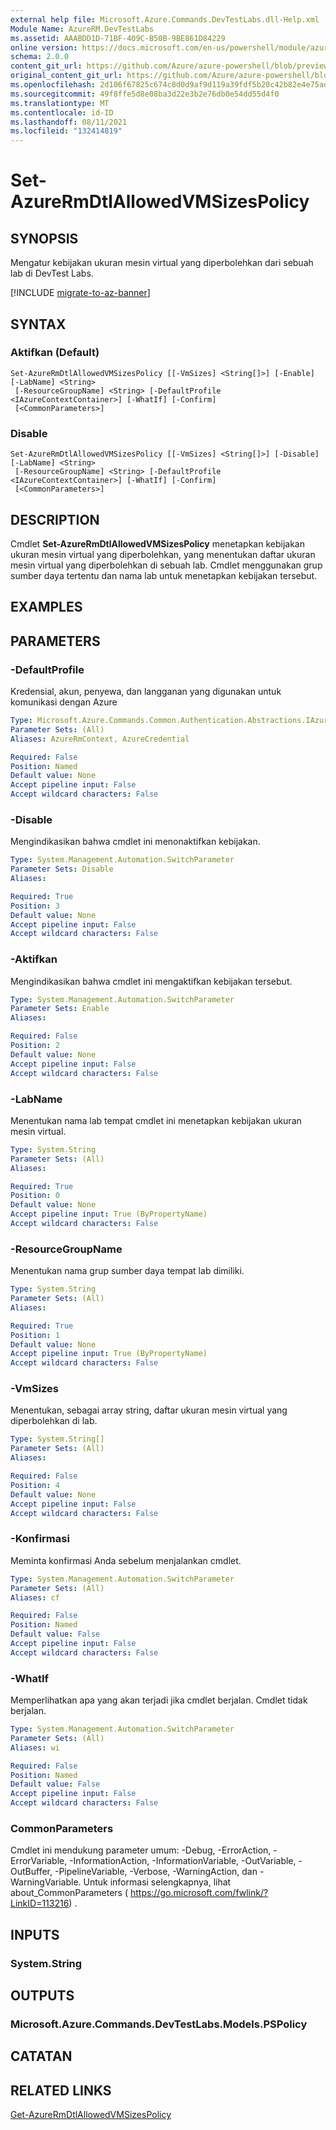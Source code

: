 ```yaml
---
external help file: Microsoft.Azure.Commands.DevTestLabs.dll-Help.xml
Module Name: AzureRM.DevTestLabs
ms.assetid: AAABDD1D-71BF-409C-B50B-9BE861D84229
online version: https://docs.microsoft.com/en-us/powershell/module/azurerm.devtestlabs/set-azurermdtlallowedvmsizespolicy
schema: 2.0.0
content_git_url: https://github.com/Azure/azure-powershell/blob/preview/src/ResourceManager/DevTestLabs/Commands.DevTestLabs/help/Set-AzureRmDtlAllowedVMSizesPolicy.md
original_content_git_url: https://github.com/Azure/azure-powershell/blob/preview/src/ResourceManager/DevTestLabs/Commands.DevTestLabs/help/Set-AzureRmDtlAllowedVMSizesPolicy.md
ms.openlocfilehash: 2d106f67825c674c8d0d9af9d119a39fdf5b20c42b82e4e75adab23cf8e5814f
ms.sourcegitcommit: 49f8ffe5d8e08ba3d22e3b2e76db0e54dd55d4f0
ms.translationtype: MT
ms.contentlocale: id-ID
ms.lasthandoff: 08/11/2021
ms.locfileid: "132414819"
---
```

# Set-AzureRmDtlAllowedVMSizesPolicy

## SYNOPSIS
Mengatur kebijakan ukuran mesin virtual yang diperbolehkan dari sebuah lab di DevTest Labs.

[!INCLUDE [migrate-to-az-banner](../../includes/migrate-to-az-banner.md)]

## SYNTAX

### Aktifkan (Default)
```
Set-AzureRmDtlAllowedVMSizesPolicy [[-VmSizes] <String[]>] [-Enable] [-LabName] <String>
 [-ResourceGroupName] <String> [-DefaultProfile <IAzureContextContainer>] [-WhatIf] [-Confirm]
 [<CommonParameters>]
```

### Disable
```
Set-AzureRmDtlAllowedVMSizesPolicy [[-VmSizes] <String[]>] [-Disable] [-LabName] <String>
 [-ResourceGroupName] <String> [-DefaultProfile <IAzureContextContainer>] [-WhatIf] [-Confirm]
 [<CommonParameters>]
```

## DESCRIPTION
Cmdlet **Set-AzureRmDtlAllowedVMSizesPolicy** menetapkan kebijakan ukuran mesin virtual yang diperbolehkan, yang menentukan daftar ukuran mesin virtual yang diperbolehkan di sebuah lab.
Cmdlet menggunakan grup sumber daya tertentu dan nama lab untuk menetapkan kebijakan tersebut.

## EXAMPLES

## PARAMETERS

### -DefaultProfile
Kredensial, akun, penyewa, dan langganan yang digunakan untuk komunikasi dengan Azure

```yaml
Type: Microsoft.Azure.Commands.Common.Authentication.Abstractions.IAzureContextContainer
Parameter Sets: (All)
Aliases: AzureRmContext, AzureCredential

Required: False
Position: Named
Default value: None
Accept pipeline input: False
Accept wildcard characters: False
```

### -Disable
Mengindikasikan bahwa cmdlet ini menonaktifkan kebijakan.

```yaml
Type: System.Management.Automation.SwitchParameter
Parameter Sets: Disable
Aliases:

Required: True
Position: 3
Default value: None
Accept pipeline input: False
Accept wildcard characters: False
```

### -Aktifkan
Mengindikasikan bahwa cmdlet ini mengaktifkan kebijakan tersebut.

```yaml
Type: System.Management.Automation.SwitchParameter
Parameter Sets: Enable
Aliases:

Required: False
Position: 2
Default value: None
Accept pipeline input: False
Accept wildcard characters: False
```

### -LabName
Menentukan nama lab tempat cmdlet ini menetapkan kebijakan ukuran mesin virtual.

```yaml
Type: System.String
Parameter Sets: (All)
Aliases:

Required: True
Position: 0
Default value: None
Accept pipeline input: True (ByPropertyName)
Accept wildcard characters: False
```

### -ResourceGroupName
Menentukan nama grup sumber daya tempat lab dimiliki.

```yaml
Type: System.String
Parameter Sets: (All)
Aliases:

Required: True
Position: 1
Default value: None
Accept pipeline input: True (ByPropertyName)
Accept wildcard characters: False
```

### -VmSizes
Menentukan, sebagai array string, daftar ukuran mesin virtual yang diperbolehkan di lab.

```yaml
Type: System.String[]
Parameter Sets: (All)
Aliases:

Required: False
Position: 4
Default value: None
Accept pipeline input: False
Accept wildcard characters: False
```

### -Konfirmasi
Meminta konfirmasi Anda sebelum menjalankan cmdlet.

```yaml
Type: System.Management.Automation.SwitchParameter
Parameter Sets: (All)
Aliases: cf

Required: False
Position: Named
Default value: False
Accept pipeline input: False
Accept wildcard characters: False
```

### -WhatIf
Memperlihatkan apa yang akan terjadi jika cmdlet berjalan.
Cmdlet tidak berjalan.

```yaml
Type: System.Management.Automation.SwitchParameter
Parameter Sets: (All)
Aliases: wi

Required: False
Position: Named
Default value: False
Accept pipeline input: False
Accept wildcard characters: False
```

### CommonParameters
Cmdlet ini mendukung parameter umum: -Debug, -ErrorAction, -ErrorVariable, -InformationAction, -InformationVariable, -OutVariable, -OutBuffer, -PipelineVariable, -Verbose, -WarningAction, dan -WarningVariable. Untuk informasi selengkapnya, lihat about_CommonParameters ( https://go.microsoft.com/fwlink/?LinkID=113216) .

## INPUTS

### System.String

## OUTPUTS

### Microsoft.Azure.Commands.DevTestLabs.Models.PSPolicy

## CATATAN

## RELATED LINKS

[Get-AzureRmDtlAllowedVMSizesPolicy](./Get-AzureRmDtlAllowedVMSizesPolicy.md)


